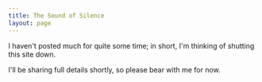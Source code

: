 ```yaml
---
title: The Sound of Silence
layout: page
---
```


I haven't posted much for quite some time; in short, I'm thinking of shutting this site down.

I'll be sharing full details shortly, so please bear with me for now.